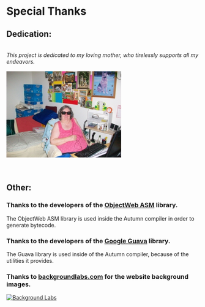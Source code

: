 # Special Thanks


## Dedication:

<br>
<div class="center-text"> <i>This project is dedicated to my loving mother, who tirelessly supports all my endeavors.</i> </div>
<br>
<div id="mom-image"> <img src="images/Mom.jpeg"> </div>

<br>
<br>



## Other:

### Thanks to the developers of the [ObjectWeb ASM](http://asm.ow2.org/) library.

The ObjectWeb ASM library is used inside the Autumn compiler in order to generate bytecode. 



### Thanks to the developers of the [Google Guava](https://code.google.com/p/guava-libraries/) library.

The Guava library is used inside of the Autumn compiler, because of the utilities it provides.



### Thanks to [backgroundlabs.com](http://www.backgroundlabs.com/) for the website background images.

<a href="http://www.backgroundlabs.com" title="Background Labs"><img src="http://www.backgroundlabs.com/images/backgroundlabs-100x100.png" border="0" alt="Background Labs" /></a>

